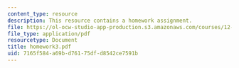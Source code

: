 ```yaml
---
content_type: resource
description: This resource contains a homework assignment.
file: https://ol-ocw-studio-app-production.s3.amazonaws.com/courses/12-820-turbulence-in-the-ocean-and-atmosphere-spring-2006/7165f584a69bd76175dfd8542ce7591b_homework3.pdf
file_type: application/pdf
resourcetype: Document
title: homework3.pdf
uid: 7165f584-a69b-d761-75df-d8542ce7591b
---
```

